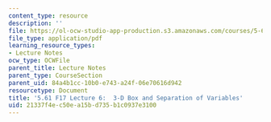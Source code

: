 ```yaml
---
content_type: resource
description: ''
file: https://ol-ocw-studio-app-production.s3.amazonaws.com/courses/5-61-physical-chemistry-fall-2017/21337f4ec50ea15bd735b1c0937e3100_MIT5_61F17_lec6.pdf
file_type: application/pdf
learning_resource_types:
- Lecture Notes
ocw_type: OCWFile
parent_title: Lecture Notes
parent_type: CourseSection
parent_uid: 84a4b1cc-10b0-e743-a24f-06e70616d942
resourcetype: Document
title: '5.61 F17 Lecture 6:  3-D Box and Separation of Variables'
uid: 21337f4e-c50e-a15b-d735-b1c0937e3100
---
```

